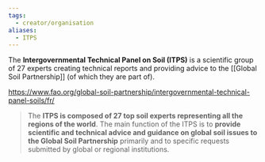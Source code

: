 ```yaml
---
tags:
  - creator/organisation
aliases:
  - ITPS
---
```

The **Intergovernmental Technical Panel on Soil (ITPS)** is a scientific group of 27 experts creating technical reports and providing advice to the [[Global Soil Partnership]] (of which they are part of).

https://www.fao.org/global-soil-partnership/intergovernmental-technical-panel-soils/fr/
> The **ITPS is composed of 27 top soil experts representing all the regions of the world**. The main function of the ITPS is to **provide scientific and technical advice and guidance on global soil issues to the Global Soil Partnership** primarily and to specific requests submitted by global or regional institutions.
